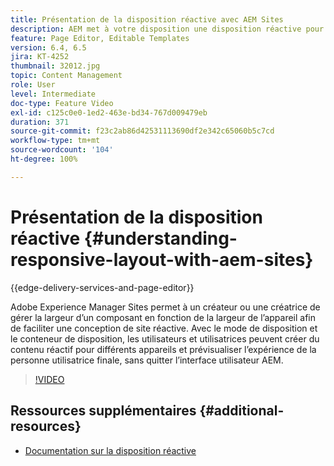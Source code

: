 ```yaml
---
title: Présentation de la disposition réactive avec AEM Sites
description: AEM met à votre disposition une disposition réactive pour vos pages à l’aide du composant conteneur de disposition. Avec la disposition réactive, les créateurs et créatrices de contenu peuvent créer du contenu réactif pour différents appareils et prévisualiser l’expérience de la personne utilisatrice finale dans AEM.
feature: Page Editor, Editable Templates
version: 6.4, 6.5
jira: KT-4252
thumbnail: 32012.jpg
topic: Content Management
role: User
level: Intermediate
doc-type: Feature Video
exl-id: c125c0e0-1ed2-463e-bd34-767d009479eb
duration: 371
source-git-commit: f23c2ab86d42531113690df2e342c65060b5c7cd
workflow-type: tm+mt
source-wordcount: '104'
ht-degree: 100%

---
```


# Présentation de la disposition réactive {#understanding-responsive-layout-with-aem-sites}

{{edge-delivery-services-and-page-editor}}

Adobe Experience Manager Sites permet à un créateur ou une créatrice de gérer la largeur d’un composant en fonction de la largeur de l’appareil afin de faciliter une conception de site réactive. Avec le mode de disposition et le conteneur de disposition, les utilisateurs et utilisatrices peuvent créer du contenu réactif pour différents appareils et prévisualiser l’expérience de la personne utilisatrice finale, sans quitter l’interface utilisateur AEM.

>[!VIDEO](https://video.tv.adobe.com/v/32012?quality=12&learn=on)

## Ressources supplémentaires {#additional-resources}

* [Documentation sur la disposition réactive](https://experienceleague.adobe.com/docs/experience-manager-65/authoring/siteandpage/responsive-layout.html?lang=fr)
